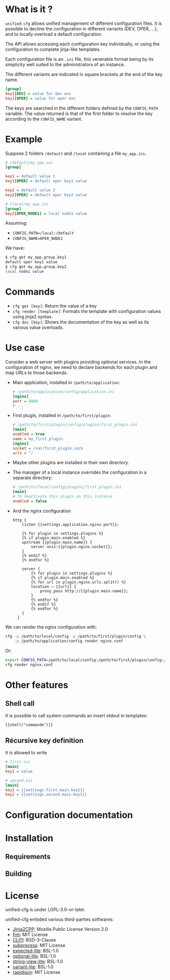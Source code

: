 What is it ?
============

`unified-cfg` allows unified management of different configuration
files. It is possible to decline the configuration in different
variants (DEV, OPER, ...), and to locally overload a default
configuration.

The API allows accessing each configuration key individually, or using
the configuration to complete jinja-like templates.

Each configuration file is an `.ini` file, this venerable format being
by its simplicity well suited to the administrators of an instance.

The different variants are indicated in square brackets at the end of
the key name.

```ini
[group]
key1[DEV] = value for dev env
key1[OPER] = value for oper env
```

The keys are searched in the different folders defined by the
`CONFIG_PATH` variable. The value returned is that of the first folder
to resolve the key according to the `CONFIG_NAME` variant.


Example
=======

Suppose 2 folders `/default` and `/local` containing a file
`my_app.ini`.

```ini
# /default/my_app.ini
[group]

key1 = default value 1
key1[OPER] = default oper key1 value

key2 = default value 2
key2[OPER] = default oper key2 value
```

```ini
# /local/my_app.ini
[group]
key2[OPER_NODE1] = local node1 value
```

Assuming:

* `CONFIG_PATH=/local:/default`
* `CONFIG_NAME=OPER_NODE1`

We have:

```bash
$ cfg get my_app.group.key1
default oper key1 value
$ cfg get my_app.group.key2
local node1 value
```


Commands
========

* `cfg get [key]`: Return the value of a key
* `cfg render [template]`: Formats the template with
  configuration values using jinja2 syntax.
* `cfg doc [key]`: Shows the documentation of the key as
  well as its various value overloads.


Use case
========

Consider a web server with plugins providing optional services. In the
configuration of nginx, we need to declare backends for each plugin
and map URLs to those backends.

* Main application, installed in `/path/to/application`:
  ```ini
  # /path/to/application/config/application.ini
  [nginx]
  port = 8080
  # ...
  ```

* First plugin, installed in `/path/to/first/plugin`:
  ```ini
  # /path/to/first/plugin/config/plugins/first_plugin.ini
  [main]
  enabled = true
  name = my_first_plugin
  [nginx]
  socket = /var/first_plugin.sock
  urls = ^/
  ```

* Maybe other plugins are installed in their own directory.

* The manager of a local instance overrides the configuration in a separate directory:
  ```ini
  # /path/to/local/config/plugins/first_plugin.ini
  [main]
  # To deactivate this plugin on this instance
  enabled = false
  ```

* And the nginx configuration
  ```
  http {
      listen {{settings.application.nginx.port}};

      {% for plugin in settings.plugins %}
      {% if plugin.main.enabled %}
      upstream {{plugin.main.name}} {
          server unix:{{plugin.nginx.socket}};
      }
      {% endif %}
      {% endfor %}

      server {
          {% for plugin in settings.plugins %}
          {% if plugin.main.enabled %}
          {% for url in plugin.nginx.urls.split() %}
          location ~ {{url}} {
              proxy_pass http://{{plugin.main.name}};
          }
          {% endfor %}
          {% endif %}
          {% endfor %}
      }
    }

We can render the nginx configuration with:

```bash
cfg -p /path/to/local/config -p /path/to/first/plugin/config \
    -p /path/to/application/config render nginx.conf
```

Or:

```bash
export CONFIG_PATH=/path/to/local/config:/path/to/first/plugin/config:/path/to/application/config
cfg render nginx.conf
```


Other features
==============

Shell call
----------

It is possible to call system commands an insert stdout in templates:

`{{shell("commande")}}`

Récursive key definition
------------------------

It is allowed to write

```ini
# first.ini
[main]
key1 = value
```

```ini
# second.ini
[main]
key1 = {{settings.first.main.key1}}
key2 = {{settings.second.main.key1}}
```


Configuration documentation
===========================


Installation
============

Requirements
------------

Building
--------


License
=======

unified-cfg is under LGPL-3.0-or-later.

unified-cfg embded various third-parties softwares:

* [Jinja2CPP](https://github.com/jinja2cpp/Jinja2Cpp): Mozilla Public License Version 2.0
* [fmt](https://github.com/fmtlib/fmt): MIT License
* [CLI11](https://github.com/CLIUtils/CLI11): BSD-3-Clause
* [subprocess](https://github.com/benman64/subprocess): MIT License
* [expected-lite](https://github.com/martinmoene/expected-lite): BSL-1.0
* [optional-lite](https://github.com/martinmoene/optional-lite): BSL-1.0
* [string-view-lite](https://github.com/martinmoene/string-view-lite): BSL-1.0
* [variant-lite](https://github.com/martinmoene/variant-lite): BSL-1.0
* [rapidjson](https://github.com/Tencent/rapidjson): MIT License
